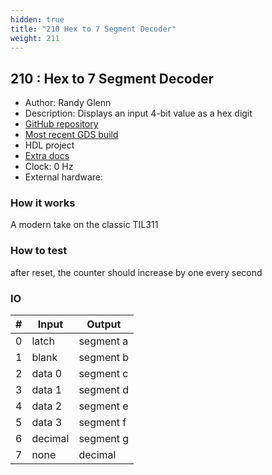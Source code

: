 ```yaml
---
hidden: true
title: "210 Hex to 7 Segment Decoder"
weight: 211
---
```


## 210 : Hex to 7 Segment Decoder

* Author: Randy Glenn
* Description: Displays an input 4-bit value as a hex digit
* [GitHub repository](https://github.com/rglenn/tt02-rglenn-hex-to-7-seg)
* [Most recent GDS build](https://github.com/rglenn/tt02-rglenn-hex-to-7-seg/actions/runs/3598979880)
* HDL project
* [Extra docs]()
* Clock: 0 Hz
* External hardware: 



### How it works

A modern take on the classic TIL311

### How to test

after reset, the counter should increase by one every second

### IO

| # | Input        | Output       |
|---|--------------|--------------|
| 0 | latch  | segment a |
| 1 | blank  | segment b |
| 2 | data 0  | segment c |
| 3 | data 1  | segment d |
| 4 | data 2  | segment e |
| 5 | data 3  | segment f |
| 6 | decimal  | segment g |
| 7 | none  | decimal |
